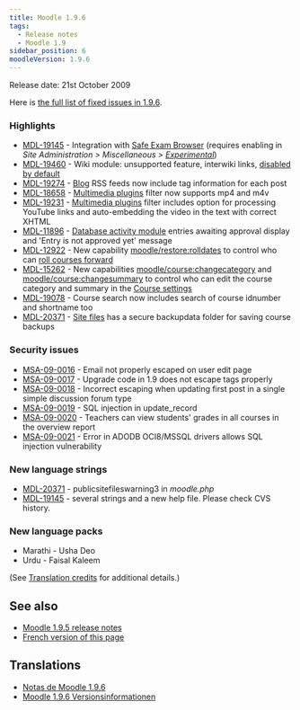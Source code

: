 ```yaml
---
title: Moodle 1.9.6
tags:
  - Release notes
  - Moodle 1.9
sidebar_position: 6
moodleVersion: 1.9.6
---
```

Release date: 21st October 2009

Here is [the full list of fixed issues in 1.9.6](http://tracker.moodle.org/browse/MDL/fixforversion/10340).

### Highlights

- [MDL-19145](https://tracker.moodle.org/browse/MDL-19145) - Integration with [Safe Exam Browser](http://www.safeexambrowser.org/) (requires enabling in *Site Administration > Miscellaneous > [Experimental](https://docs.moodle.org/en/Experimental)*)
- [MDL-19460](https://tracker.moodle.org/browse/MDL-19460) - Wiki module: unsupported feature, interwiki links, [disabled by default](http://moodle.org/mod/forum/discuss.php?d=125870)
- [MDL-19274](https://tracker.moodle.org/browse/MDL-19274) - [Blog](https://docs.moodle.org/en/Blog) RSS feeds now include tag information for each post
- [MDL-18658](https://tracker.moodle.org/browse/MDL-18658) - [Multimedia plugins](https://docs.moodle.org/en/Multimedia_plugins) filter now supports mp4 and m4v
- [MDL-19231](https://tracker.moodle.org/browse/MDL-19231) - [Multimedia plugins](https://docs.moodle.org/en/Multimedia_plugins) filter includes option for processing YouTube links and auto-embedding the video in the text with correct XHTML
- [MDL-11896](https://tracker.moodle.org/browse/MDL-11896) - [Database activity module](https://docs.moodle.org/en/Database_activity_module) entries awaiting approval display and 'Entry is not approved yet' message
- [MDL-12922](https://tracker.moodle.org/browse/MDL-12922) - New capability [moodle/restore:rolldates](https://docs.moodle.org/Capabilities/moodle/restore/rolldates) to control who can [roll courses forward](https://docs.moodle.org/en/Roll_courses_forward)
- [MDL-15262](https://tracker.moodle.org/browse/MDL-15262) - New capabilities [moodle/course:changecategory](https://docs.moodle.org/Capabilities/moodle/course/changecategory) and [moodle/course:changesummary](https://docs.moodle.org/Capabilities/moodle/course/changesummary) to control who can edit the course category and summary in the [Course settings](https://docs.moodle.org/en/Course_settings)
- [MDL-19078](https://tracker.moodle.org/browse/MDL-19078) - Course search now includes search of course idnumber and shortname too
- [MDL-20371](https://tracker.moodle.org/browse/MDL-20371) - [Site files](https://docs.moodle.org/en/Site_files) has a secure backupdata folder for saving course backups

### Security issues

- [MSA-09-0016](http://moodle.org/mod/forum/discuss.php?d=136879) - Email not properly escaped on user edit page
- [MSA-09-0017](http://moodle.org/mod/forum/discuss.php?d=136880) - Upgrade code in 1.9 does not escape tags properly
- [MSA-09-0018](http://moodle.org/mod/forum/discuss.php?d=136881) - Incorrect escaping when updating first post in a single simple discussion forum type
- [MSA-09-0019](http://moodle.org/mod/forum/discuss.php?d=136882) - SQL injection in update_record
- [MSA-09-0020](http://moodle.org/mod/forum/discuss.php?d=136884) - Teachers can view students' grades in all courses in the overview report
- [MSA-09-0021](http://moodle.org/mod/forum/discuss.php?d=136886) - Error in ADODB OCI8/MSSQL drivers allows SQL injection vulnerability

### New language strings

- [MDL-20371](https://tracker.moodle.org/browse/MDL-20371) - publicsitefileswarning3 in *moodle.php*
- [MDL-19145](https://tracker.moodle.org/browse/MDL-19145) - several strings and a new help file. Please check CVS history.

### New language packs

- Marathi - Usha Deo
- Urdu - Faisal Kaleem

(See [Translation credits](https://docs.moodle.org/en/Translation_credits) for additional details.)

## See also

- [Moodle 1.9.5 release notes](/general/releases/1.9/1.9.5)
- [French version of this page](https://docs.moodle.org/19/fr/Notes_de_mise_à_jour_de_Moodle_1.9.6)

## Translations

- [Notas de Moodle 1.9.6](https://docs.moodle.org/es/Notas_de_Moodle_1.9.6)
- [Moodle 1.9.6 Versionsinformationen](https://docs.moodle.org/de/Moodle_1.9.6_Versionsinformationen)

